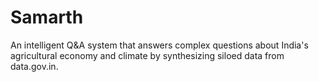 # Samarth
An intelligent Q&amp;A system that answers complex questions about India's agricultural economy and climate by synthesizing siloed data from data.gov.in.
